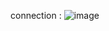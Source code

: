 connection :
![image](https://github.com/user-attachments/assets/4389a00d-f3a1-4451-8c7b-7203af885ae3)
